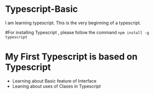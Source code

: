 # Typescript-Basic
I am learning typescript. This is the very beginning of a typescript.

#For installing Typescript , please follow the command
`npm install -g typescript`

# My First Typescript is based on Typescript
* Learning about Basic feature of Interface
* Leaning about uses of Clases in Typescript
